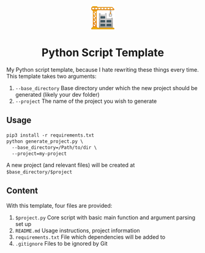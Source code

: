 <p align="center">
  <a href="https://github.com/teddywilson/python-script-template">
    <img alt="Crane" src="crane.png" width=64 />
  </a>
</p>
<h1 align="center">
  Python Script Template
</h1>

My Python script template, because I hate rewriting these things every time. This template takes two arguments:
1. `--base_directory` Base directory under which the new project should be generated (likely your dev folder)
2. `--project` The name of the project you wish to generate

## Usage
```
pip3 install -r requirements.txt
python generate_project.py \
  --base_directory=/Path/to/dir \
  --project=my-project
```

A new project (and relevant files) will be created at `$base_directory/$project`

## Content
With this template, four files are provided:
1. `$project.py` Core script with basic main function and argument parsing set up
2. `README.md` Usage instructions, project information
3. `requirements.txt` File which dependencies will be added to
4. `.gitignore` Files to be ignored by Git
